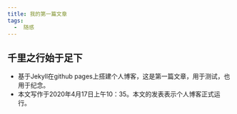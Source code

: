```yaml
---
title: 我的第一篇文章
tags:
  -  随感
---
```

## 千里之行始于足下
* 基于Jekyll在github pages上搭建个人博客，这是第一篇文章，用于测试，也用于纪念。
* 本文写作于2020年4月17日上午10：35。本文的发表表示个人博客正式运行。